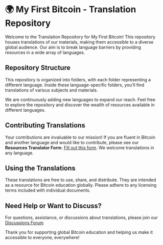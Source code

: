 # 🌍 My First Bitcoin - Translation Repository

Welcome to the Translation Repository for My First Bitcoin! This repository houses translations of our materials, making them accessible to a diverse global audience. Our aim is to break language barriers by providing resources in a wide array of languages.

## Repository Structure

This repository is organized into folders, with each folder representing a different language. Inside these language-specific folders, you'll find translations of various subjects and materials. 

We are continuously adding new languages to expand our reach. Feel free to explore the repository and discover the wealth of resources available in different languages.

## Contributing Translations

Your contributions are invaluable to our mission! If you are fluent in Bitcoin and another language and would like to contribute, please see our **Resources Translator Form**: [Fill out this form](https://docs.google.com/forms/d/e/1FAIpQLScBCDMO2LCyGw4A0UzVi4by82-m1yod4Zk3rgTWt_Stre5fDw/viewform). We welcome translations in any language.

## Using the Translations

These translations are free to use, share, and distribute. They are intended as a resource for Bitcoin education globally. Please adhere to any licensing terms included with individual documents.

## Need Help or Want to Discuss?

For questions, assistance, or discussions about translations, please join our [Discussions Forum](https://github.com/orgs/MyFirstBitcoin/discussions)

Thank you for supporting global Bitcoin education and helping us make it accessible to everyone, everywhere!
